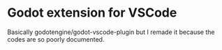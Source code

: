 # Godot extension for VSCode
Basically godotengine/godot-vscode-plugin but I remade it because the codes are so poorly documented.
